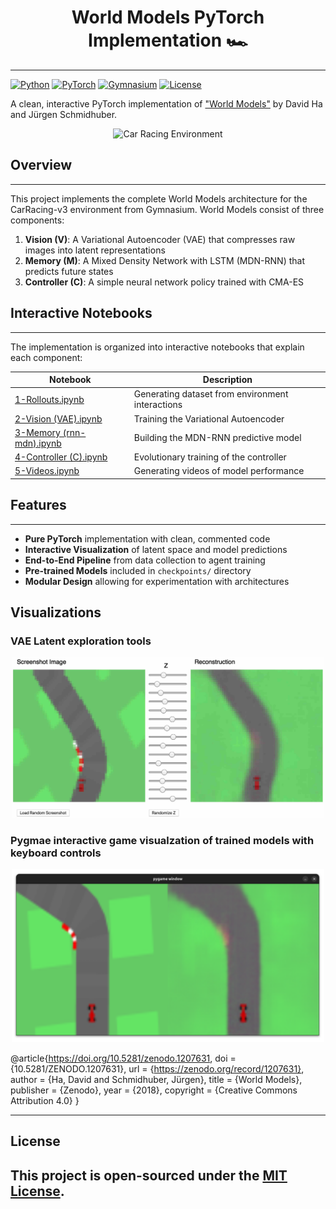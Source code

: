 <h1 align="center">
  World Models PyTorch Implementation 🏎️
</h1>

---

[![Python](https://img.shields.io/badge/Python-3.12-blue?style=flat&logo=python)](https://www.python.org/)
[![PyTorch](https://img.shields.io/badge/PyTorch-2.0-orange?style=flat&logo=pytorch)](https://pytorch.org/)
[![Gymnasium](https://img.shields.io/badge/Gymnasium-0.29-green?style=flat&logo=openaigym)](https://gymnasium.farama.org/)
[![License](https://img.shields.io/badge/License-MIT-lightgrey?style=flat)](LICENSE)

A clean, interactive PyTorch implementation of ["World Models"](https://worldmodels.github.io/) by David Ha and Jürgen Schmidhuber.

<p align="center">
  <img src="imgs/CarRacing.gif" width="500" alt="Car Racing Environment">
</p>

## Overview
---

This project implements the complete World Models architecture for the CarRacing-v3 environment from Gymnasium. World Models consist of three components:

1. **Vision (V)**: A Variational Autoencoder (VAE) that compresses raw images into latent representations
2. **Memory (M)**: A Mixed Density Network with LSTM (MDN-RNN) that predicts future states
3. **Controller (C)**: A simple neural network policy trained with CMA-ES



## Interactive Notebooks
---

The implementation is organized into interactive notebooks that explain each component:

| Notebook | Description |
|----------|-------------|
| [1-Rollouts.ipynb](1-Rollouts.ipynb) | Generating dataset from environment interactions |
| [2-Vision (VAE).ipynb](2-Vision%20(VAE).ipynb) | Training the Variational Autoencoder |
| [3-Memory (rnn-mdn).ipynb](3-Memory%20(rnn-mdn).ipynb) | Building the MDN-RNN predictive model |
| [4-Controller (C).ipynb](4-Controller%20(C).ipynb) | Evolutionary training of the controller |
| [5-Videos.ipynb](5-Videos.ipynb) | Generating videos of model performance |

## Features
---

- **Pure PyTorch** implementation with clean, commented code
- **Interactive Visualization** of latent space and model predictions
- **End-to-End Pipeline** from data collection to agent training
- **Pre-trained Models** included in `checkpoints/` directory
- **Modular Design** allowing for experimentation with architectures

## Visualizations

### VAE Latent exploration tools
<p align="center">
  <img src="imgs/latent_exploration.png" width="500" alt="Latent Space Visualization">
</p>

### Pygmae interactive game visualzation of trained models with keyboard controls
<p align="center">
  <img src="imgs/CarRacing_pygame.png" width="500" alt="Pygame interactive visualization">
</p>



@article{https://doi.org/10.5281/zenodo.1207631,
  doi = {10.5281/ZENODO.1207631},
  url = {https://zenodo.org/record/1207631},
  author = {Ha, David and Schmidhuber, Jürgen},
  title = {World Models},
  publisher = {Zenodo},
  year = {2018},
  copyright = {Creative Commons Attribution 4.0}
}

---
## License

This project is open-sourced under the [MIT License](LICENSE).
---
